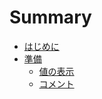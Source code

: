 # Summary

* [はじめに](README.md)
* [準備](fundamental/README.md)
  * [値の表示](fundamental/README.md#log)
  * [コメント](fundamental/README.md#comment)